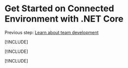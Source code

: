 # Get Started on Connected Environment with .NET Core

Previous step: [Learn about team development](get-started-netcore-06.md)

[!INCLUDE[](common/well-done.md)]

[!INCLUDE[](common/take-survey.md)]

[!INCLUDE[](common/clean-up.md)]
 